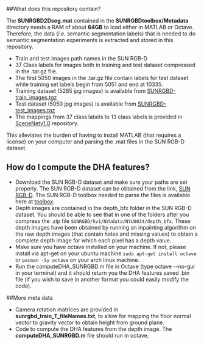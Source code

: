 ##What does this repository contain?

The **SUNRGBD2Dseg.mat** contained in the **SUNRGBDtoolbox/Metadata** directory needs a RAM of about **64GB** to load either in MATLAB or Octave. Therefore, the data (*i.e.* semantic segmentation labels) that is needed to do semantic segmentation experiments is extracted and stored in this repository.

- Train and test images path names in the SUN RGB-D
- 37 Class labels for images both in training and test dataset compressed in the .tar.gz file.
- The first 5050 images in the .tar.gz file contain labels for test dataset while training set labels begin from 5051 and end at 10335.
- Training dataset (5285 jpg images) is available from [SUNRGBD-train_images.tgz](http://www.doc.ic.ac.uk/~ahanda/SUNRGBD-train_images.tgz)
- Test dataset (5050 jpg images) is available from [SUNRGBD-test_images.tgz](http://www.doc.ic.ac.uk/~ahanda/SUNRGBD-test_images.tgz)
- The mappings from 37 class labels to 13 class labels is provided in [SceneNetv1.0](https://github.com/ankurhanda/SceneNetv1.0) repository.

This alleviates the burden of having to install MATLAB (that requires a license) on your computer and parsing the .mat files in the SUN RGB-D dataset.

## How do I compute the DHA features?

- Download the SUN RGB-D dataset and make sure your paths are set properly. The SUN RGB-D dataset can be obtained from the link, [SUN RGB-D](http://rgbd.cs.princeton.edu/data/SUNRGBD.zip). The SUN RGB-D toolbox needed to parse the files is available here at [toolbox](http://rgbd.cs.princeton.edu/data/SUNRGBDtoolbox.zip).
- Depth images are contained in the depth_bfx folder in the SUN RGB-D dataset. You should be able to see that in one of the folders after you compress the .zip file ``SUNRGBD/kv1/NYUdata/NYU0034/depth_bfx``. These depth images have been obtained by running an inpainting algorithm on the raw depth images (that contain holes and missing values) to obtain a complete depth image for which each pixel has a depth value.
- Make sure you have octave installed on your machine. If not, please install via apt-get on your ubuntu machine ``sudo apt-get install octave`` or ``pacman -Sy octave`` on your arch linux machine.
- Run the computeDHA_SUNRGBD.m file in Octave (type octave --no-gui in your terminal) and it should return you the DHA features saved .bin file (if you wish to save in another format you could easily modify the code). 

##More meta data

- Camera rotation matrices are provided in **sunrgbd_train_T_fileNames.txt**, to allow for mapping the floor normal vector to gravity vector to obtain height from ground plane.
- Code to compute the DHA features from the depth image. The **computeDHA_SUNRGBD.m** file should run in octave.